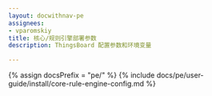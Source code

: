 ```yaml
---
layout: docwithnav-pe
assignees:
- vparomskiy
title: 核心/规则引擎部署参数
description: ThingsBoard 配置参数和环境变量

---
```


{% assign docsPrefix = "pe/" %}
{% include docs/pe/user-guide/install/core-rule-engine-config.md %}